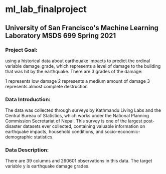 # ml_lab_finalproject
## University of San Francisco's Machine Learning Laboratory MSDS 699 Spring 2021

### Project Goal: 
using a historical data about earthquake impacts to predict the ordinal variable damage_grade, which represents a level of damage to the building that was hit by the earthquake. 
There are 3 grades of the damage:

1 represents low damage
2 represents a medium amount of damage
3 represents almost complete destruction

### Data Introduction: 
The data was collected through surveys by Kathmandu Living Labs and the Central Bureau of Statistics, which works under the National Planning Commission Secretariat of Nepal. 
This survey is one of the largest post-disaster datasets ever collected, containing valuable information on earthquake impacts, household conditions, and socio-economic-demographic statistics.

### Data Description:
There are 39 columns and 260601 observations in this data. The target variable y is earthquake damage grades. 
